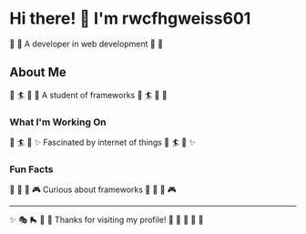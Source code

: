 # Hi there! 👋 I'm rwcfhgweiss601

🏸 🚣 A developer in web development 🏸 🚣

## About Me
🥊 🏄 🚀 🚵 A student of frameworks 🥊 🏄 🚀 🚵

### What I'm Working On
🎰 🏄 🏑 ✨ Fascinated by internet of things 🎰 🏄 🏑 ✨

### Fun Facts
🎨 🎽 🎺 🎮 Curious about frameworks 🎨 🎽 🎺 🎮

---
✨ 🎭 🛼 🥊 🎽 Thanks for visiting my profile! 🥁 🎱 🏓 🎣 🎺
